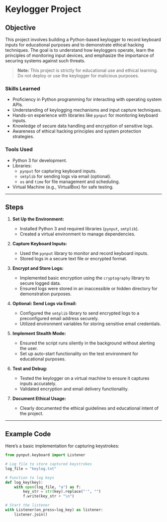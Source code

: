 # Keylogger Project

## Objective

This project involves building a Python-based keylogger to record keyboard inputs for educational purposes and to demonstrate ethical hacking techniques. The goal is to understand how keyloggers operate, learn the principles of monitoring input devices, and emphasize the importance of securing systems against such threats.

> **Note:** This project is strictly for educational use and ethical learning. Do not deploy or use the keylogger for malicious purposes.

### Skills Learned

- Proficiency in Python programming for interacting with operating system APIs.
- Understanding of keylogging mechanisms and input capture techniques.
- Hands-on experience with libraries like `pynput` for monitoring keyboard inputs.
- Knowledge of secure data handling and encryption of sensitive logs.
- Awareness of ethical hacking principles and system protection strategies.

### Tools Used

- Python 3 for development.
- Libraries:
  - `pynput` for capturing keyboard inputs.
  - `smtplib` for sending logs via email (optional).
  - `os` and `time` for file management and scheduling.
- Virtual Machine (e.g., VirtualBox) for safe testing.

---

## Steps

1. **Set Up the Environment:**
   - Installed Python 3 and required libraries (`pynput`, `smtplib`).
   - Created a virtual environment to manage dependencies.

2. **Capture Keyboard Inputs:**
   - Used the `pynput` library to monitor and record keyboard inputs.
   - Stored logs in a secure text file or encrypted format.

3. **Encrypt and Store Logs:**
   - Implemented basic encryption using the `cryptography` library to secure logged data.
   - Ensured logs were stored in an inaccessible or hidden directory for demonstration purposes.

4. **Optional: Send Logs via Email:**
   - Configured the `smtplib` library to send encrypted logs to a preconfigured email address securely.
   - Utilized environment variables for storing sensitive email credentials.

5. **Implement Stealth Mode:**
   - Ensured the script runs silently in the background without alerting the user.
   - Set up auto-start functionality on the test environment for educational purposes.

6. **Test and Debug:**
   - Tested the keylogger on a virtual machine to ensure it captures inputs accurately.
   - Validated encryption and email delivery functionality.

7. **Document Ethical Usage:**
   - Clearly documented the ethical guidelines and educational intent of the project.

---

## Example Code

Here’s a basic implementation for capturing keystrokes:

```python
from pynput.keyboard import Listener

# Log file to store captured keystrokes
log_file = "keylog.txt"

# Function to log keys
def log_key(key):
    with open(log_file, "a") as f:
        key_str = str(key).replace("'", "")
        f.write(key_str + "\n")

# Start the listener
with Listener(on_press=log_key) as listener:
    listener.join()
